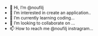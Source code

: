 - 👋 Hi, I’m @noufilj
- 👀 I’m interested in create an application..
- 🌱 I’m currently learning coding...
- 💞️ I’m looking to collaborate on ...
- 📫 How to reach me @noufilj instragram...

<!---
noufilj/noufilj is a ✨ special ✨ repository because its `README.md` (this file) appears on your GitHub profile.
You can click the Preview link to take a look at your changes.
--->
